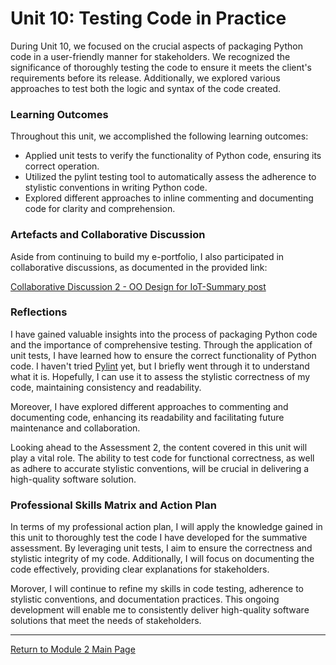 # Unit 10: Testing Code in Practice

During Unit 10, we focused on the crucial aspects of packaging Python code in a user-friendly manner for stakeholders. We recognized the significance of thoroughly testing the code to ensure it meets the client's requirements before its release. Additionally, we explored various approaches to test both the logic and syntax of the code created.

### Learning Outcomes
Throughout this unit, we accomplished the following learning outcomes:
 - Applied unit tests to verify the functionality of Python code, ensuring its correct operation.
 - Utilized the pylint testing tool to automatically assess the adherence to stylistic conventions in writing Python code.
 - Explored different approaches to inline commenting and documenting code for clarity and comprehension.

### Artefacts and Collaborative Discussion
Aside from continuing to build my e-portfolio, I also participated in collaborative discussions, as documented in the provided link:

[Collaborative Discussion 2 - OO Design for IoT-Summary post](https://helenhelene.github.io/eportfolio/pdf/Module02_Discussion2_Summary.pdf)

### Reflections
I have gained valuable insights into the process of packaging Python code and the importance of comprehensive testing. Through the application of unit tests, I have learned how to ensure the correct functionality of Python code.  I haven't tried [Pylint](https://pylint.org/) yet, but I briefly went through it to understand what it is. Hopefully, I can use it to assess the stylistic correctness of my code, maintaining consistency and readability.

Moreover, I have explored different approaches to commenting and documenting code, enhancing its readability and facilitating future maintenance and collaboration.

Looking ahead to the Assessment 2, the content covered in this unit will play a vital role. The ability to test code for functional correctness, as well as adhere to accurate stylistic conventions, will be crucial in delivering a high-quality software solution.

### Professional Skills Matrix and Action Plan
In terms of my professional action plan, I will apply the knowledge gained in this unit to thoroughly test the code I have developed for the summative assessment. By leveraging unit tests, I aim to ensure the correctness and stylistic integrity of my code. Additionally, I will focus on documenting the code effectively, providing clear explanations for stakeholders.

Morover, I will continue to refine my skills in code testing, adherence to stylistic conventions, and documentation practices. This ongoing development will enable me to consistently deliver high-quality software solutions that meet the needs of stakeholders.

---

[Return to Module 2 Main Page](OOP.md)
